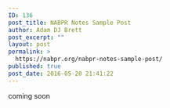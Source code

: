 ```yaml
---
ID: 136
post_title: NABPR Notes Sample Post
author: Adam DJ Brett
post_excerpt: ""
layout: post
permalink: >
  https://nabpr.org/nabpr-notes-sample-post/
published: true
post_date: 2016-05-20 21:41:22
---
```

coming soon